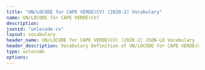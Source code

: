 ```yaml
---
title: "UN/LOCODE for CAPE VERDE(CV) (2020-2) Vocabulary"
name: UN/LOCODE for CAPE VERDE(CV) 
description: 
jsonid: "unlocode-cv"
layout: vocabulary
header_name: UN/LOCODE for CAPE VERDE(CV) (2020-2) JSON-LD Vocabulary
header_description: Vocabulary Definition of UN/LOCODE for CAPE VERDE(CV) (2020-2) semantics in HTML format. JSON-LD format is available at [unlocode-cv.jsonld](/vocabulary/unlocode-cv.jsonld)
type: unlocode
options:
---
```

